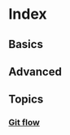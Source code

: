 # Index


## Basics 


## Advanced



## Topics

### [Git flow](/contents/topics/git_flow.md)









